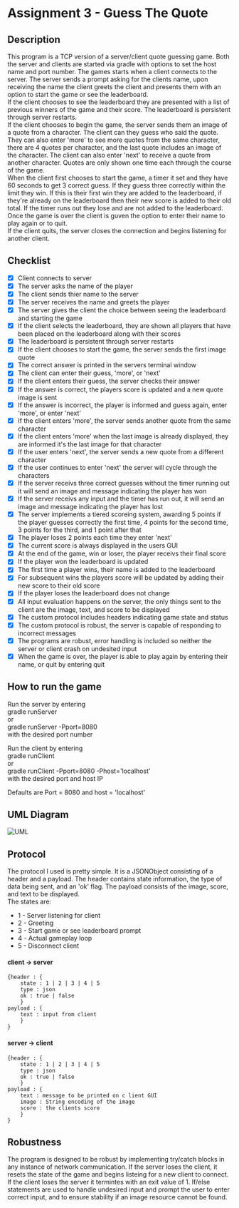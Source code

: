 # Assignment 3 - Guess The Quote

## Description
This program is a TCP version of a server/client quote guessing game. Both the server and clients are started via gradle with options to set the host name and port number. The games starts when a client connects to the server. The server sends a prompt asking for the clients name, upon receiving the name the client greets the client and presents them with an option to start the game or see the leaderboard.   
If the client chooses to see the leaderboard they are presented with a list of previous winners of the game and their score. The leaderboard is persistent through server restarts.   
If the client chooses to begin the game, the server sends them an image of a quote from a character. The client can they guess who said the quote. They can also enter 'more' to see more quotes from the same character, there are 4 quotes per character, and the last quote includes an image of the character. The client can also enter 'next' to receive a quote from another character. Quotes are only shown one time each  through the course of the game.   
When the client first chooses to start the game, a timer it set and they have 60 seconds to get 3 correct guess. If they guess three correctly within the limit they win. If this is their first win they are added to the leaderboard, if they're already on the leaderboard then their new score is added to their old total. If the timer runs out they lose and are not added to the leaderboard.   
Once the game is over the client is guven the option to enter their name to play again or to quit.   
If the client quits, the server closes the connection and begins listening for another client.  

## Checklist
- [x] Client connects to server  
- [x] The server asks the name of the player  
- [x] The client sends thier name to the server  
- [x] The server receives the name and greets the player  
- [x] The server gives the client the choice between seeing the leaderboard and starting the game  
- [x] If the client selects the leaderboard, they are shown all players that have been placed on the leaderboard along with their scores  
- [x] The leaderboard is persistent through server restarts  
- [x] If the client chooses to start the game, the server sends the first image quote  
- [x] The correct answer is printed in the servers terminal window  
- [x] The client can enter their guess, 'more', or 'next'  
- [x] If the client enters their guess, the server checks their answer  
- [x] If the answer is correct, the players score is updated and a new quote image is sent  
- [x] If the answer is incorrect, the player is informed and guess again, enter 'more', or enter 'next'  
- [x] If the client enters 'more', the server sends another quote from the same character  
- [x] If the client enters 'more' when the last image is already displayed, they are informed it's the last image for that character  
- [x] If the user enters 'next', the server sends a new quote from a different character  
- [x] If the user continues to enter 'next' the server will cycle through the characters   
- [x] If the server receivs three correct guesses without the timer running out it will send an image and message indicating the player has won  
- [x] If the server receivs any input and the timer has run out, it will send an image and message indicating the player has lost  
- [x] The server implements a tiered scoreing system, awarding 5 points if the player guesses correctly the first time, 4 points for the second time, 3 points for the third, and 1 point after that   
- [x] The player loses 2 points each time they enter 'next'  
- [x] The current score is always displayed in the users GUI  
- [x] At the end of the game, win or loser, the player receivs their final score  
- [x] If the player won the leaderboard is updated  
- [x] The first time a player wins, their name is added to the leaderboard  
- [x] For subsequent wins the players score will be updated by adding their new score to their old score  
- [x] If the player loses the leaderboard does not change  
- [x] All input evaluation happens on the server, the only things sent to the client are the image, text, and score to be displayed  
- [x] The custom protocol includes headers indicating game state and status  
- [x] The custom protocol is robust, the server is capable of responding to incorrect messages  
- [x] The programs are robust, error handling is included so neither the server or client crash on undesited input  
- [x] When the game is over, the player is able to play again by entering their name, or quit by entering quit  

## How to run the game
Run the server by entering   
gradle runServer  
or  
gradle runServer -Pport=8080  
with the desired port number  

Run the client by entering  
gradle runClient  
or  
gradle runClient -Pport=8080 -Phost='localhost'  
with the desired port and host IP  

Defaults are Port = 8080 and host = 'localhost'

## UML Diagram
![UML](https://github.com/gjmooney/ser321-spring2022-A-gjmooney/blob/0a7c3ea1ee721f580b86acf13ecb8dd138d59d91/Assignment3/GuessTheQuoteTCP/Sequence%20Diagram.png "UML Diagram")

## Protocol
The protocol I used is pretty simple. It is a JSONObject consisting of a header and a payload. The header contains state information, the type of data being sent, and an 'ok' flag. The payload consists of the image, score, and text to be displayed.  
The states are:  
- 1 - Server listening for client
- 2 - Greeting
- 3 - Start game or see leaderboard prompt
- 4 - Actual gameplay loop
- 5 - Disconnect client 

#### client -> server
```
{header : {  
    state : 1 | 2 | 3 | 4 | 5  
    type : json   
    ok : true | false  
    }  
payload : {  
    text : input from client  
    }  
}  
```
  
#### server -> client
```
{header : {  
    state : 1 | 2 | 3 | 4 | 5  
    type : json   
    ok : true | false  
    }   
payload : {  
    text : message to be printed on c lient GUI   
    image : String encoding of the image  
    score : the clients score   
    }  
}  
```

## Robustness
The program is designed to be robust by implementing try/catch blocks in any instance of network communication. If the server loses the client, it resets the state of the game and begins listeing for a new client to connect. If the client loses the server it termintes with an exit value of 1. If/else statements are used to handle undesired input and prompt the user to enter correct input, and to ensure stability if an image resource cannot be found. 



